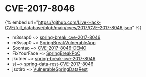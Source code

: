# CVE-2017-8046
{% embed url="https://github.com/Live-Hack-CVE/full_database/blob/main/cves/2017/CVE-2017-8046.json" %}

* m3ssap0 ~> [spring-break_cve-2017-8046](https://www.alice-snow.ru/2017/database/cve-2017-8046/spring-break_cve-2017-8046-m3ssap0)
* m3ssap0 ~> [SpringBreakVulnerableApp](https://www.alice-snow.ru/2017/database/cve-2017-8046/springbreakvulnerableapp-m3ssap0)
* Soontao ~> [CVE-2017-8046-DEMO](https://www.alice-snow.ru/2017/database/cve-2017-8046/cve-2017-8046-demo-soontao)
* FixYourFace ~> [SpringBreakPoC](https://www.alice-snow.ru/2017/database/cve-2017-8046/springbreakpoc-fixyourface)
* jkutner ~> [spring-break-cve-2017-8046](https://www.alice-snow.ru/2017/database/cve-2017-8046/spring-break-cve-2017-8046-jkutner)
* sj ~> [spring-data-rest-CVE-2017-8046](https://www.alice-snow.ru/2017/database/cve-2017-8046/spring-data-rest-cve-2017-8046-sj)
* jsotiro ~> [VulnerableSpringDataRest](https://www.alice-snow.ru/2017/database/cve-2017-8046/vulnerablespringdatarest-jsotiro)